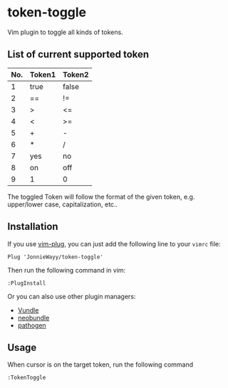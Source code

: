# token-toggle

Vim plugin to toggle all kinds of tokens.  

## List of current supported token

| No. | Token1 | Token2 |
|-----|--------|--------|
| 1   | true   | false  |
| 2   | ==     | !=     |
| 3   | >      | <=     |
| 4   | <      | >=     |
| 5   | \+     | \-     |
| 6   | \*     | /      |
| 7   | yes    | no     |
| 8   | on     | off    |
| 9   | 1      | 0      |

The toggled Token will follow the format of the given token, e.g. upper/lower case, capitalization, etc..  

## Installation

If you use [vim-plug](https://github.com/junegunn/vim-plug), you can just add the following line to your `vimrc` file:  
    
    Plug 'JonnieWayy/token-toggle'

Then run the following command in vim:  
    
    :PlugInstall

Or you can also use other plugin managers:  

+ [Vundle](https://github.com/VundleVim/Vundle.vim)
+ [neobundle](https://github.com/Shougo/neobundle.vim)
+ [pathogen](https://github.com/tpope/vim-pathogen)

## Usage

When cursor is on the target token, run the following command
    
    :TokenToggle
